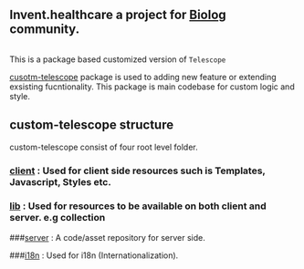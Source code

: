 ## Invent.healthcare a project for [Biolog](../../../biolog) community. 

```meteor
```

This is a package based customized  version of `Telescope` 

[cusotm-telescope](packages/custom-telescope)  package is used to  adding new feature or extending exsisting fucntionality. This package is main codebase for custom logic and style.



## custom-telescope structure
custom-telescope consist of four root level folder.
### [client](/packages/custom-telescope/client) : Used for client side resources such is Templates, Javascript, Styles etc.
### [lib](packages/custom-telescope/lib) : Used for resources to be available on both client and server. e.g collection

###[server](packages/custom-telescope/server) : A code/asset repository for server side.

###[i18n](packages/custom-telescope/i18n) : Used for i18n (Internationalization).



